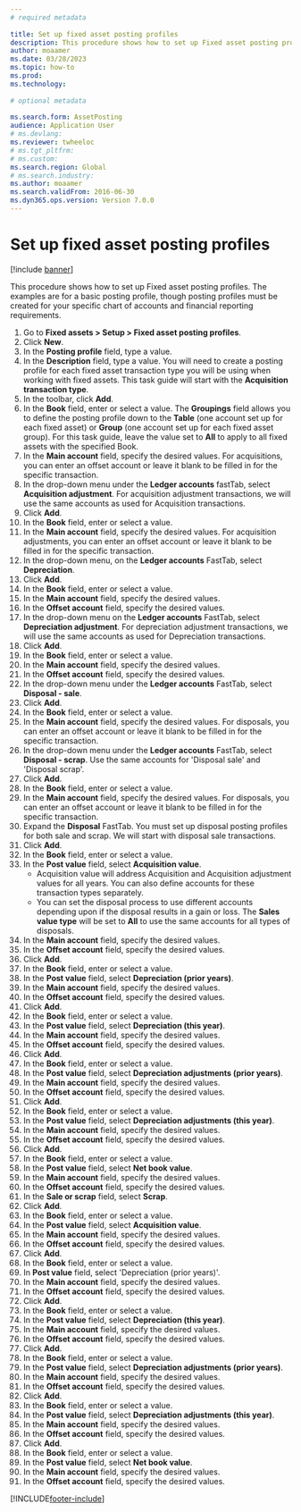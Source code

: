 ```yaml
--- 
# required metadata 
 
title: Set up fixed asset posting profiles
description: This procedure shows how to set up Fixed asset posting profiles. 
author: moaamer
ms.date: 03/28/2023
ms.topic: how-to 
ms.prod:  
ms.technology:  
 
# optional metadata 
 
ms.search.form: AssetPosting   
audience: Application User 
# ms.devlang:  
ms.reviewer: twheeloc
# ms.tgt_pltfrm:  
# ms.custom:  
ms.search.region: Global
# ms.search.industry: 
ms.author: moaamer
ms.search.validFrom: 2016-06-30 
ms.dyn365.ops.version: Version 7.0.0 
---
```

# Set up fixed asset posting profiles

[!include [banner](../../includes/banner.md)]

This procedure shows how to set up Fixed asset posting profiles. The examples are for a basic posting profile, though posting profiles must be created for your specific chart of accounts and financial reporting requirements.

1. Go to **Fixed assets > Setup > Fixed asset posting profiles**.
2. Click **New**.
3. In the **Posting profile** field, type a value.
4. In the **Description** field, type a value. You will need to create a posting profile for each fixed asset transaction type you will be using when working with fixed assets. This task guide will start with the **Acquisition transaction type**.  
5. In the toolbar, click **Add**.
6. In the **Book** field, enter or select a value. The **Groupings** field allows you to define the posting profile down to the **Table** (one account set up for each fixed asset) or **Group** (one account set up for each fixed asset group). For this task guide, leave the value set to **All** to apply to all fixed assets with the specified Book.  
7. In the **Main account** field, specify the desired values. For acquisitions, you can enter an offset account or leave it blank to be filled in for the specific transaction.    
8. In the drop-down menu under the **Ledger accounts** fastTab, select **Acquisition adjustment**. For acquisition adjustment transactions, we will use the same accounts as used for Acquisition transactions.  
9. Click **Add**.
10. In the **Book** field, enter or select a value.
11. In the **Main account** field, specify the desired values. For acquisition adjustments, you can enter an offset account or leave it blank to be filled in for the specific transaction.    
12. In the drop-down menu, on the **Ledger accounts** FastTab, select **Depreciation**.
13. Click **Add**.
14. In the **Book** field, enter or select a value.
15. In the **Main account** field, specify the desired values.
16. In the **Offset account** field, specify the desired values.
17. In the drop-down menu on the **Ledger accounts** FastTab, select **Depreciation adjustment**. For depreciation adjustment transactions, we will use the same accounts as used for Depreciation transactions.  
18. Click **Add**.
19. In the **Book** field, enter or select a value.
20. In the **Main account** field, specify the desired values.
21. In the **Offset account** field, specify the desired values.
22. In the drop-down menu under the **Ledger accounts** FastTab, select **Disposal - sale**.
23. Click **Add**.
24. In the **Book** field, enter or select a value.
25. In the **Main account** field, specify the desired values. For disposals, you can enter an offset account or leave it blank to be filled in for the specific transaction.  
26. In the drop-down menu under the **Ledger accounts** FastTab, select **Disposal - scrap**. Use the same accounts for 'Disposal sale' and 'Disposal scrap'.  
27. Click **Add**.
28. In the **Book** field, enter or select a value.
29. In the **Main account** field, specify the desired values. For disposals, you can enter an offset account or leave it blank to be filled in for the specific transaction.  
30. Expand the **Disposal** FastTab. You must set up disposal posting profiles for both sale and scrap.  We will start with disposal sale transactions.  
31. Click **Add**.
32. In the **Book** field, enter or select a value.
33. In the **Post value** field, select **Acquisition value**.
    * Acquisition value will address Acquisition and Acquisition adjustment values for all years. You can also define accounts for these transaction types separately.  
    * You can set the disposal process to use different accounts depending upon if the disposal results in a gain or loss. The **Sales value type** will be set to **All** to use the same accounts for all types of disposals.  
34. In the **Main account** field, specify the desired values.
35. In the **Offset account** field, specify the desired values.
36. Click **Add**.
37. In the **Book** field, enter or select a value.
38. In the **Post value** field, select **Depreciation (prior years)**.  
38. In the **Main account** field, specify the desired values.
39. In the **Offset account** field, specify the desired values.
40. Click **Add**.
41. In the **Book** field, enter or select a value.
42. In the **Post value** field, select **Depreciation (this year)**.
43. In the **Main account** field, specify the desired values.
44. In the **Offset account** field, specify the desired values.
45. Click **Add**.
46. In the **Book** field, enter or select a value.
47. In the **Post value** field, select **Depreciation adjustments (prior years)**.
48. In the **Main account** field, specify the desired values.
49. In the **Offset account** field, specify the desired values.
50. Click **Add**.
51. In the **Book** field, enter or select a value.
52. In the **Post value** field, select **Depreciation adjustments (this year)**.
53. In the **Main account** field, specify the desired values.
54. In the **Offset account** field, specify the desired values.
55. Click **Add**.
56. In the **Book** field, enter or select a value.
57. In the **Post value** field, select **Net book value**.
58. In the **Main account** field, specify the desired values.
59. In the **Offset account** field, specify the desired values.
60. In the **Sale or scrap** field, select **Scrap**.
61. Click **Add**.
62. In the **Book** field, enter or select a value.
63. In the **Post value** field, select **Acquisition value**.
64. In the **Main account** field, specify the desired values.
65. In the **Offset account** field, specify the desired values.
66. Click **Add**.
67. In the **Book** field, enter or select a value.
67. In **Post value** field, select 'Depreciation (prior years)'.  
68. In the **Main account** field, specify the desired values.
69. In the **Offset account** field, specify the desired values.
70. Click **Add**.
71. In the **Book** field, enter or select a value.
72. In the **Post value** field, select **Depreciation (this year)**.
73. In the **Main account** field, specify the desired values.
74. In the **Offset account** field, specify the desired values.
75. Click **Add**.
76. In the **Book** field, enter or select a value.
77. In the **Post value** field, select **Depreciation adjustments (prior years)**.
78. In the **Main account** field, specify the desired values.
79. In the **Offset account** field, specify the desired values.
80. Click **Add**.
81. In the **Book** field, enter or select a value.
82. In the **Post value** field, select **Depreciation adjustments (this year)**.
83. In the **Main account** field, specify the desired values.
84. In the **Offset account** field, specify the desired values.
85. Click **Add**.
86. In the **Book** field, enter or select a value.
87. In the **Post value** field, select **Net book value**.
88. In the **Main account** field, specify the desired values.
89. In the **Offset account** field, specify the desired values.



[!INCLUDE[footer-include](../../../includes/footer-banner.md)]
